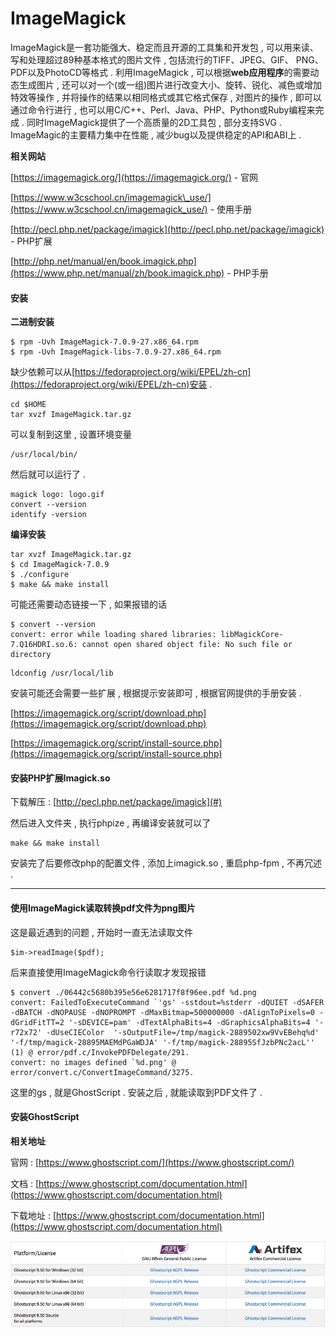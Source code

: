 # ImageMagick

ImageMagick是一套功能强大、稳定而且开源的工具集和开发包 , 可以用来读、写和处理超过89种基本格式的图片文件 , 包括流行的TIFF、JPEG、GIF、 PNG、PDF以及PhotoCD等格式 . 利用ImageMagick , 可以根据**web应用程序**的需要动态生成图片 , 还可以对一个\(或一组\)图片进行改变大小、旋转、锐化、减色或增加特效等操作 , 并将操作的结果以相同格式或其它格式保存 , 对图片的操作 , 即可以通过命令行进行 , 也可以用C/C++、Perl、Java、PHP、Python或Ruby编程来完成 . 同时ImageMagick提供了一个高质量的2D工具包 , 部分支持SVG . ImageMagic的主要精力集中在性能 , 减少bug以及提供稳定的API和ABI上 .

**相关网站**

[https://imagemagick.org/](https://imagemagick.org/) - 官网

[https://www.w3cschool.cn/imagemagick\_use/](https://www.w3cschool.cn/imagemagick_use/) - 使用手册

[http://pecl.php.net/package/imagick](http://pecl.php.net/package/imagick) - PHP扩展

[http://php.net/manual/en/book.imagick.php](https://www.php.net/manual/zh/book.imagick.php) - PHP手册

#### 安装

**二进制安装**

```
$ rpm -Uvh ImageMagick-7.0.9-27.x86_64.rpm
$ rpm -Uvh ImageMagick-libs-7.0.9-27.x86_64.rpm
```

缺少依赖可以从[https://fedoraproject.org/wiki/EPEL/zh-cn](https://fedoraproject.org/wiki/EPEL/zh-cn)安装 .

```
cd $HOME
tar xvzf ImageMagick.tar.gz
```

可以复制到这里 , 设置环境变量

```
/usr/local/bin/
```

然后就可以运行了 .

```
magick logo: logo.gif
convert --version
identify -version
```

**编译安装**

```
tar xvzf ImageMagick.tar.gz
$ cd ImageMagick-7.0.9 
$ ./configure 
$ make && make install
```

可能还需要动态链接一下 , 如果报错的话

```
$ convert --version
convert: error while loading shared libraries: libMagickCore-7.Q16HDRI.so.6: cannot open shared object file: No such file or directory
```

```
ldconfig /usr/local/lib
```

安装可能还会需要一些扩展 , 根据提示安装即可 , 根据官网提供的手册安装 .

[https://imagemagick.org/script/download.php](https://imagemagick.org/script/download.php)

[https://imagemagick.org/script/install-source.php](https://imagemagick.org/script/install-source.php)

#### 安装PHP扩展Imagick.so

下载解压 : [http://pecl.php.net/package/imagick](#)

然后进入文件夹 , 执行phpize , 再编译安装就可以了

```
make && make install
```

安装完了后要修改php的配置文件 , 添加上imagick.so , 重启php-fpm , 不再冗述 .

---

#### 使用ImageMagick读取转换pdf文件为png图片

这是最近遇到的问题 , 开始时一直无法读取文件

```
$im->readImage($pdf);
```

后来直接使用ImageMagick命令行读取才发现报错

    $ convert ./06442c5680b395e56e6281717f8f96ee.pdf %d.png
    convert: FailedToExecuteCommand `'gs' -sstdout=%stderr -dQUIET -dSAFER -dBATCH -dNOPAUSE -dNOPROMPT -dMaxBitmap=500000000 -dAlignToPixels=0 -dGridFitTT=2 '-sDEVICE=pam' -dTextAlphaBits=4 -dGraphicsAlphaBits=4 '-r72x72' -dUseCIEColor  '-sOutputFile=/tmp/magick-2889502xw9VvEBehq%d' '-f/tmp/magick-28895MAEMdPGaWDJA' '-f/tmp/magick-28895SfJzbPNc2acL'' (1) @ error/pdf.c/InvokePDFDelegate/291.
    convert: no images defined `%d.png' @ error/convert.c/ConvertImageCommand/3275.

这里的gs , 就是GhostScript . 安装之后 , 就能读取到PDF文件了 .

#### 安装GhostScript

**相关地址**

官网 : [https://www.ghostscript.com/](https://www.ghostscript.com/)

文档 : [https://www.ghostscript.com/documentation.html](https://www.ghostscript.com/documentation.html)

下载地址 : [https://www.ghostscript.com/documentation.html](https://www.ghostscript.com/documentation.html)

![](/assets/ghostscript.png)



